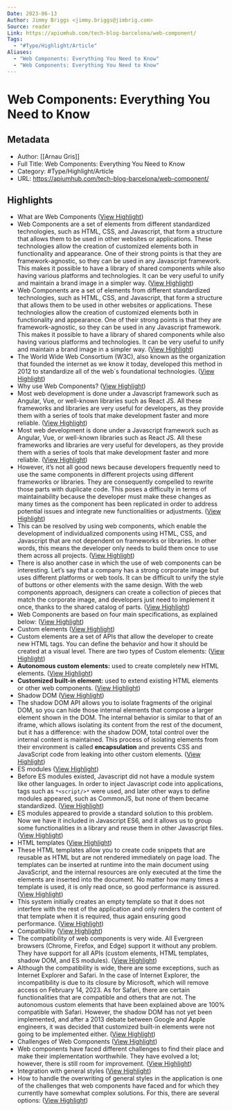 ```yaml
---
Date: 2023-06-13
Author: Jimmy Briggs <jimmy.briggs@jimbrig.com>
Source: reader
Link: https://apiumhub.com/tech-blog-barcelona/web-component/
Tags:
  - "#Type/Highlight/Article"
Aliases:
  - "Web Components: Everything You Need to Know"
  - "Web Components: Everything You Need to Know"
---
```

# Web Components: Everything You Need to Know

## Metadata
- Author: [[Arnau Gris]]
- Full Title: Web Components: Everything You Need to Know
- Category: #Type/Highlight/Article
- URL: https://apiumhub.com/tech-blog-barcelona/web-component/

## Highlights
- What are Web Components ([View Highlight](https://read.readwise.io/read/01gtx4vvfbay6csjy3raj17pjf))
- Web Components are a set of elements from different standardized technologies, such as HTML, CSS, and Javascript, that form a structure that allows them to be used in other websites or applications. These technologies allow the creation of customized elements both in functionality and appearance. One of their strong points is that they are framework-agnostic, so they can be used in any Javascript framework. This makes it possible to have a library of shared components while also having various platforms and technologies. It can be very useful to unify and maintain a brand image in a simpler way. ([View Highlight](https://read.readwise.io/read/01gtx4vx9925f99j09jpkm4dgp))
- Web Components are a set of elements from different standardized technologies, such as HTML, CSS, and Javascript, that form a structure that allows them to be used in other websites or applications. These technologies allow the creation of customized elements both in functionality and appearance. One of their strong points is that they are framework-agnostic, so they can be used in any Javascript framework. This makes it possible to have a library of shared components while also having various platforms and technologies. It can be very useful to unify and maintain a brand image in a simpler way. ([View Highlight](https://read.readwise.io/read/01gtx4vy3sqgmg5ecmj1m4b3cx))
- The World Wide Web Consortium (W3C), also known as the organization that founded the internet as we know it today, developed this method in 2012 to standardize all of the web´s foundational technologies. ([View Highlight](https://read.readwise.io/read/01gtx4w15cdapg816xw630ccs6))
- Why use Web Components? ([View Highlight](https://read.readwise.io/read/01gtx4w9sf16c7x9e1e8dd6y3m))
- Most web development is done under a Javascript framework such as Angular, Vue, or well-known libraries such as React JS. All these frameworks and libraries are very useful for developers, as they provide them with a series of tools that make development faster and more reliable. ([View Highlight](https://read.readwise.io/read/01gtx4wb9bcbgpv934ktzmz763))
- Most web development is done under a Javascript framework such as Angular, Vue, or well-known libraries such as React JS. All these frameworks and libraries are very useful for developers, as they provide them with a series of tools that make development faster and more reliable. ([View Highlight](https://read.readwise.io/read/01gtx4wc47ezhbn27e093t5bjf))
- However, it’s not all good news because developers frequently need to use the same components in different projects using different frameworks or libraries. They are consequently compelled to rewrite those parts with duplicate code. This poses a difficulty in terms of maintainability because the developer must make these changes as many times as the component has been replicated in order to address potential issues and integrate new functionalities or adjustments. ([View Highlight](https://read.readwise.io/read/01gtx4wnaenzkaw6j8dcttnj0z))
- This can be resolved by using web components, which enable the development of individualized components using HTML, CSS, and Javascript that are not dependent on frameworks or libraries. In other words, this means the developer only needs to build them once to use them across all projects. ([View Highlight](https://read.readwise.io/read/01gtx4wpnhztm4d0phfk1zdh81))
- There is also another case in which the use of web components can be interesting. Let’s say that a company has a strong corporate image but uses different platforms or web tools. It can be difficult to unify the style of buttons or other elements with the same design. With the web components approach, designers can create a collection of pieces that match the corporate image, and developers just need to implement it once, thanks to the shared catalog of parts. ([View Highlight](https://read.readwise.io/read/01gtx4ww0mpa8qfcymwp40f3px))
- Web Components are based on four main specifications, as explained below: ([View Highlight](https://read.readwise.io/read/01gtx4x6ekbejr8nkmgf2htxwf))
- Custom elements ([View Highlight](https://read.readwise.io/read/01gtx4x8q3a2azkxhkkj69xr1k))
- Custom elements are a set of APIs that allow the developer to create new HTML tags. You can define the behavior and how it should be created at a visual level. There are two types of Custom elements: ([View Highlight](https://read.readwise.io/read/01gtx4x9wj396e6akfx8jdb82k))
- **Autonomous custom elements:** used to create completely new HTML elements. ([View Highlight](https://read.readwise.io/read/01gtx4xk2fgnepaz4anetvpetb))
- **Customized built-in element:** used to extend existing HTML elements or other web components. ([View Highlight](https://read.readwise.io/read/01gtx4xnfc9w3g1g048s1a2gz0))
- Shadow DOM ([View Highlight](https://read.readwise.io/read/01gtx4xs1t49qdh9671zz1bb6y))
- The shadow DOM API allows you to isolate fragments of the original DOM, so you can hide those internal elements that compose a larger element shown in the DOM. The internal behavior is similar to that of an iframe, which allows isolating its content from the rest of the document, but it has a difference: with the shadow DOM, total control over the internal content is maintained. This process of isolating elements from their environment is called **encapsulation** and prevents CSS and JavaScript code from leaking into other custom elements. ([View Highlight](https://read.readwise.io/read/01gtx4xtmrj74zaqwpvsg9yd9m))
- ES modules ([View Highlight](https://read.readwise.io/read/01gtx4y8s907qkkpfays453ppe))
- Before ES modules existed, Javascript did not have a module system like other languages. In order to inject Javascript code into applications, tags such as `*<script/>*` were used, and later other ways to define modules appeared, such as CommonJS, but none of them became standardized. ([View Highlight](https://read.readwise.io/read/01gtx4yad808x99epa560p3d5b))
- ES modules appeared to provide a standard solution to this problem. Now we have it included in Javascript ES6, and it allows us to group some functionalities in a library and reuse them in other Javascript files. ([View Highlight](https://read.readwise.io/read/01gtx4ym1tc8zgf609t4v4hqq5))
- HTML templates ([View Highlight](https://read.readwise.io/read/01gtx4yvzpp672kacf0a39ynw1))
- These HTML templates allow you to create code snippets that are reusable as HTML but are not rendered immediately on page load. The templates can be inserted at runtime into the main document using JavaScript, and the internal resources are only executed at the time the elements are inserted into the document. No matter how many times a template is used, it is only read once, so good performance is assured. ([View Highlight](https://read.readwise.io/read/01gtx4yx5b1fcs63zxfh04vzas))
- This system initially creates an empty template so that it does not interfere with the rest of the application and only renders the content of that template when it is required, thus again ensuring good performance. ([View Highlight](https://read.readwise.io/read/01gtx4yzrwjnvwvz48kzacmwgr))
- Compatibility ([View Highlight](https://read.readwise.io/read/01gtx4z1gz575cyt1dt0hmhbz5))
- The compatibility of web components is very wide. All Evergreen browsers (Chrome, Firefox, and Edge) support it without any problem. They have support for all APIs (custom elements, HTML templates, shadow DOM, and ES modules). ([View Highlight](https://read.readwise.io/read/01gtx4z2q24vd4nhet10jqe0y7))
- Although the compatibility is wide, there are some exceptions, such as Internet Explorer and Safari. In the case of Internet Explorer, the incompatibility is due to its closure by Microsoft, which will remove access on February 14, 2023. As for Safari, there are certain functionalities that are compatible and others that are not. The autonomous custom elements that have been explained above are 100% compatible with Safari. However, the shadow DOM has not yet been implemented, and after a 2013 debate between Google and Apple engineers, it was decided that customized built-in elements were not going to be implemented either. ([View Highlight](https://read.readwise.io/read/01gtx4z4dbsa8ysg8p6t6p6x5a))
- Challenges of Web Components ([View Highlight](https://read.readwise.io/read/01gtx4z67ksmst3dacy3ys18rp))
- Web components have faced different challenges to find their place and make their implementation worthwhile. They have evolved a lot; however, there is still room for improvement. ([View Highlight](https://read.readwise.io/read/01gtx4z7vxbd6jpe2n55rrkbdb))
- Integration with general styles ([View Highlight](https://read.readwise.io/read/01gtx4z98ef0eyw472wh00wp0w))
- How to handle the overwriting of general styles in the application is one of the challenges that web components have faced and for which they currently have somewhat complex solutions. For this, there are several options: ([View Highlight](https://read.readwise.io/read/01gtx4z98gemsn49sb8d467d1e))
